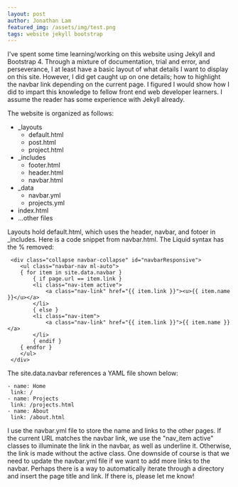 ```yaml
---
layout: post
author: Jonathan Lam
featured_img: /assets/img/test.png
tags: website jekyll bootstrap
---
```

I've spent some time learning/working on this website using Jekyll and Bootstrap 4. Through a mixture of documentation, trial and error, and perseverance, I at least have a basic layout of what details I want to display on this site. However, I did get caught up on one details; how to highlight the navbar link depending on the current page. I figured I would show how I did to impart this knowledge to fellow front end web developer learners. I assume the reader has some experience with Jekyll already.

The website is organized as follows:  
* _layouts
  * default.html
  * post.html
  * project.html
* _includes
  * footer.html
  * header.html
  * navbar.html
* _data
  * navbar.yml
  * projects.yml
* index.html
* ...other files

Layouts hold default.html, which uses the header, navbar, and fotoer in _includes. Here is a code snippet from navbar.html. The Liquid syntax has the % removed:

```
 <div class="collapse navbar-collapse" id="navbarResponsive">
    <ul class="navbar-nav ml-auto">
	{ for item in site.data.navbar }
		{ if page.url == item.link }
		<li class="nav-item active">
			<a class="nav-link" href="{{ item.link }}"><u>{{ item.name }}</u></a>
		</li>
		{ else }
		<li class="nav-item">
			<a class="nav-link" href="{{ item.link }}">{{ item.name }}</a>
		</li>
		{ endif }
	{ endfor }
    </ul>
 </div>
 ```
 
 The site.data.navbar references a YAML file shown below:
 
 ```
 - name: Home
  link: /
- name: Projects
  link: /projects.html
- name: About
  link: /about.html
```

I use the navbar.yml file to store the name and links to the other pages. If the current URL matches the navbar link, we use the "nav_item active" classes to illuminate the link in the navbar, as well as underline it. Otherwise, the link is made without the active class. One downside of course is that we need to update the navbar.yml file if we want to add more links to the navbar. Perhaps there is a way to automatically iterate through a directory and insert the page title and link. If there is, please let me know!
 